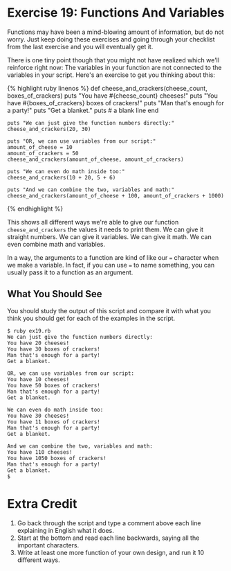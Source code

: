 # Exercise 19: Functions And Variables

Functions may have been a mind-blowing amount of information, but do not worry. Just keep doing these exercises and going through your checklist from the last exercise and you will eventually get it.

There is one tiny point though that you might not have realized which we'll reinforce right now: The variables in your function are not connected to the variables in your script. Here's an exercise to get you thinking about this:

{% highlight ruby linenos %}
    def cheese_and_crackers(cheese_count, boxes_of_crackers)
      puts "You have #{cheese_count} cheeses!"
      puts "You have #{boxes_of_crackers} boxes of crackers!"
      puts "Man that's enough for a party!"
      puts "Get a blanket."
      puts # a blank line
    end
    
    puts "We can just give the function numbers directly:"
    cheese_and_crackers(20, 30)
    
    puts "OR, we can use variables from our script:"
    amount_of_cheese = 10
    amount_of_crackers = 50
    cheese_and_crackers(amount_of_cheese, amount_of_crackers)
    
    puts "We can even do math inside too:"
    cheese_and_crackers(10 + 20, 5 + 6)
    
    puts "And we can combine the two, variables and math:"
    cheese_and_crackers(amount_of_cheese + 100, amount_of_crackers + 1000)
{% endhighlight %}

This shows all different ways we're able to give our function `cheese_and_crackers` the values it needs to print them. We can give it straight numbers. We can give it variables. We can give it math. We can even combine math and variables.

In a way, the arguments to a function are kind of like our `=` character when we make a variable. In fact, if you can use `=` to name something, you can usually pass it to a function as an argument.

## What You Should See

You should study the output of this script and compare it with what you think you should get for each of the examples in the script.

    $ ruby ex19.rb
    We can just give the function numbers directly:
    You have 20 cheeses!
    You have 30 boxes of crackers!
    Man that's enough for a party!
    Get a blanket.
    
    OR, we can use variables from our script:
    You have 10 cheeses!
    You have 50 boxes of crackers!
    Man that's enough for a party!
    Get a blanket.
    
    We can even do math inside too:
    You have 30 cheeses!
    You have 11 boxes of crackers!
    Man that's enough for a party!
    Get a blanket.
    
    And we can combine the two, variables and math:
    You have 110 cheeses!
    You have 1050 boxes of crackers!
    Man that's enough for a party!
    Get a blanket.
    $

# Extra Credit
1. Go back through the script and type a comment above each line explaining in English what it does.
2. Start at the bottom and read each line backwards, saying all the important characters.
3. Write at least one more function of your own design, and run it 10 different ways.
